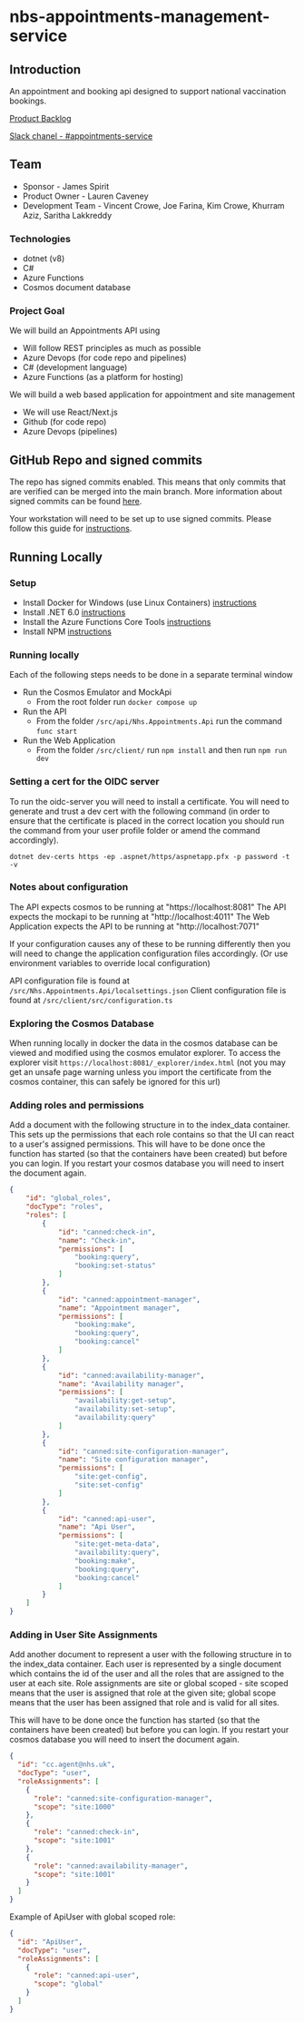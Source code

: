 # nbs-appointments-management-service

## Introduction

An appointment and booking api designed to support national vaccination bookings.

[Product Backlog](https://nhsd-jira.digital.nhs.uk/secure/RapidBoard.jspa?rapidView=7622&projectKey=APPT&view=planning.nodetail&selectedIssue=APPT-26&issueLimit=100#)

[Slack chanel - #appointments-service](https://nhsdigitalcorporate.enterprise.slack.com/archives/C062RBW4NF4)

## Team

- Sponsor - James Spirit
- Product Owner - Lauren Caveney
- Development Team - Vincent Crowe, Joe Farina, Kim Crowe, Khurram Aziz, Saritha Lakkreddy

### Technologies

- dotnet (v8)
- C#
- Azure Functions
- Cosmos document database

### Project Goal

We will build an Appointments API using

- Will follow REST principles as much as possible
- Azure Devops (for code repo and pipelines)
- C# (development language)
- Azure Functions (as a platform for hosting)

We will build a web based application for appointment and site management

- We will use React/Next.js
- Github (for code repo)
- Azure Devops (pipelines)

## GitHub Repo and signed commits

The repo has signed commits enabled. This means that only commits that are verified can be merged into the main branch. More information about signed commits can be found  [here](https://docs.github.com/en/authentication/managing-commit-signature-verification/about-commit-signature-verification).

Your workstation will need to be set up to use signed commits. Please follow this guide for [instructions](https://github.com/NHSDigital/software-engineering-quality-framework/blob/main/practices/guides/commit-signing.md).

## Running Locally

### Setup

- Install Docker for Windows (use Linux
  Containers) [instructions](https://docs.docker.com/desktop/install/windows-install/)
- Install .NET 6.0 [instructions](https://learn.microsoft.com/en-us/dotnet/core/install/windows?tabs=net60)
- Install the Azure Functions Core
  Tools [instructions](https://learn.microsoft.com/en-us/azure/azure-functions/functions-run-local?tabs=windows%2Cisolated-process%2Cnode-v4%2Cpython-v2%2Chttp-trigger%2Ccontainer-apps&pivots=programming-language-csharp)
- Install NPM [instructions](https://docs.npmjs.com/downloading-and-installing-node-js-and-npm)

### Running locally

Each of the following steps needs to be done in a separate terminal window

- Run the Cosmos Emulator and MockApi
  - From the root folder run `docker compose up`
- Run the API
  - From the folder `/src/api/Nhs.Appointments.Api` run the command `func start`
- Run the Web Application
  - From the folder `/src/client/` run `npm install` and then run `npm run dev`

### Setting a cert for the OIDC server

To run the oidc-server you will need to install a certificate. You will need to generate
and trust a dev cert with the following command (in order to ensure that the certificate
is placed in the correct location you should run the command from your user profile folder
or amend the command accordingly).

`dotnet dev-certs https -ep .aspnet/https/aspnetapp.pfx -p password -t -v`

### Notes about configuration

The API expects cosmos to be running at "https://localhost:8081"
The API expects the mockapi to be running at "http://localhost:4011"
The Web Application expects the API to be running at "http://localhost:7071"

If your configuration causes any of these to be running differently then you will need to change the application
configuration files accordingly. (Or use environment variables to override local configuration)

API configuration file is found at `/src/Nhs.Appointments.Api/localsettings.json`
Client configuration file is found at `/src/client/src/configuration.ts`

### Exploring the Cosmos Database

When running locally in docker the data in the cosmos database can be viewed and modified using the cosmos emulator
explorer. To access the explorer visit `https://localhost:8081/_explorer/index.html` (not you may get an unsafe page
warning unless you import the certificate from the cosmos container, this can safely be ignored for this url)

### Adding roles and permissions

Add a document with the following structure in to the index_data container. This sets up the permissions that each role
contains so that the UI can react to a user's assigned permissions. This will have to be done once the function has started
(so that the containers have been created) but before you can login. If you restart your cosmos database you will need to
insert the document again.

```json
{
    "id": "global_roles",
    "docType": "roles",
    "roles": [
        {
            "id": "canned:check-in",
            "name": "Check-in",
            "permissions": [
                "booking:query",
                "booking:set-status"
            ]
        },
        {
            "id": "canned:appointment-manager",
            "name": "Appointment manager",
            "permissions": [
                "booking:make",
                "booking:query",
                "booking:cancel"
            ]
        },
        {
            "id": "canned:availability-manager",
            "name": "Availability manager",
            "permissions": [
                "availability:get-setup",
                "availability:set-setup",
                "availability:query"
            ]
        },
        {
            "id": "canned:site-configuration-manager",
            "name": "Site configuration manager",
            "permissions": [
                "site:get-config",
                "site:set-config"
            ]
        },
        {
            "id": "canned:api-user",
            "name": "Api User",
            "permissions": [
                "site:get-meta-data",
                "availability:query",
                "booking:make",
                "booking:query",
                "booking:cancel"
            ]
        }
    ]
}
```

### Adding in User Site Assignments

Add another document to represent a user with the following structure in to the index_data container. Each user is represented by a single document which contains the id of the user and all the roles that are assigned to the user at each site. Role assignments are site or global scoped - site scoped means that the user is assigned that role at the given site; global scope means that the user has been assigned that role and is valid for all sites. 

This will have to be done once the function has started (so that the containers have been created) but before you can login. If you restart your cosmos database you will need to insert the document again.

```json
{
  "id": "cc.agent@nhs.uk",
  "docType": "user",
  "roleAssignments": [
    {
      "role": "canned:site-configuration-manager",
      "scope": "site:1000"
    },
    {
      "role": "canned:check-in",
      "scope": "site:1001"
    },
    {
      "role": "canned:availability-manager",
      "scope": "site:1001"
    }
  ]
}
```

Example of ApiUser with global scoped role:
```json
{
  "id": "ApiUser",
  "docType": "user",
  "roleAssignments": [
    {
      "role": "canned:api-user",
      "scope": "global"
    }
  ]
}
```
